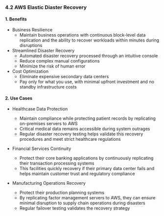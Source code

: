 ### 4.2 AWS Elastic Diaster Recovery

#### 1. Benefits
- Business Resilience
  - Maintain business operations with continuous block-level data replication and the ability to recover workloads within minutes during disruptions
- Streamlined Disaster Recovery
  - Automated disaster recovery processed through an intuitive console
  - Reduce complex manual configurations
  - Minimize the risk of human error
- Cost Optimization
  - Eliminate expensive secondary data centers
  - Pay only for what you use, with minimal upfront investment and no standby infrastructure costs
 
#### 2. Use Cases
- Healthcase Data Protection
  - Maintain compliance while protecting patient records by replicating on-premises servers to AWS
  - Critical medical data remains accessible during system outrages
  - Regular disaster recovery testing helps validate this recovery procedures and meet strict healthcare regulations

 - Financial Services Continuity
   - Protect their core banking applications by continuously replicating their transaction processing systems
   - This facilities quickly recovery if their primary data center fails and helps maintain customer trust and regulatory compliance
  
- Manufacturing Operations Recovery
  - Protect their production planning systems
  - By replicating factor management servers to AWS, they can ensure minimal disruption to supply chain operations during disasters
  - Regular failover testing validates the recovery strategy
